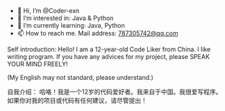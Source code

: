 - 👋 Hi, I’m @Coder-exn
- 👀 I’m interested in: Java & Python
- 🌱 I’m currently learning: Java, Python
- 📫 How to reach me. Mail address: 787305742@qq.com

Self introduction:
Hello! I am a 12-year-old Code Liker from China.
I like writing program. If you have any advices for my project, please SPEAK YOUR MIND FREELY!

(My English may not standard, please understand.)

自我介绍：
哈咯！我是一个12岁的代码爱好者。我来自于中国。我很爱写程序。如果你对我的项目或代码有任何建议，请尽管提出！

<!---
Coder-exn/Coder-exn is a ✨ special ✨ repository because its `README.md` (this file) appears on your GitHub profile.
You can click the Preview link to take a look at your changes.
--->
